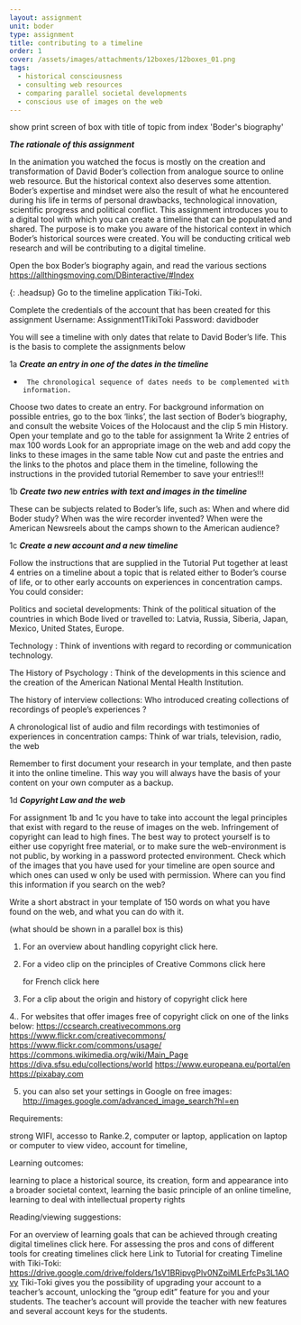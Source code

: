 ```yaml
---
layout: assignment
unit: boder
type: assignment
title: contributing to a timeline
order: 1
cover: /assets/images/attachments/12boxes/12boxes_01.png
tags:
  - historical consciousness
  - consulting web resources
  - comparing parallel societal developments
  - conscious use of images on the web
---
```


show print screen of box with title of topic from index 'Boder's biography'


***The rationale of this assignment***

In the animation you watched the focus is mostly on the creation and  transformation  of David Boder’s collection from
analogue source to online web resource. But the historical context also deserves some attention. Boder’s expertise and mindset
were also the result of what he encountered during his life in terms of personal drawbacks, technological innovation, scientific
progress and political conflict. This assignment introduces you to a digital tool with which you can create a timeline  that can
be populated and shared. The purpose is to make you aware of the historical context in which Boder’s  historical sources were created.
You will be  conducting critical web research and will be contributing to a digital timeline.

<!-- more -->



<!-- briefing-student -->

Open the box Boder’s biography  again, and read the various sections
https://allthingsmoving.com/DBinteractive/#Index

{: .headsup}
Go to the timeline  application Tiki-Toki.

Complete the credentials of the account that has been created for this
assignment
               Username: Assignment1TikiToki
               Password: davidboder

You will see a timeline with only dates that relate to David Boder’s life.
This is the basis to complete the  assignments below


1a      ***Create an entry in one of the dates in the timeline***

-      The chronological sequence of dates needs to be complemented with information.

Choose two dates to create an entry.
For background information on possible entries, go to the box ‘links’, the last section of Boder’s biography, and consult the website
Voices of the Holocaust and the clip 5 min History.
Open your template and go to the table for assignment 1a
Write 2 entries of max 100 words
Look for an appropriate image on the web and add copy the links to these images in the same table
Now cut and paste the entries and the links to the photos and place  them in the timeline, following the instructions in the provided tutorial
Remember to save your entries!!!



1b      ***Create two new entries with text and images in the timeline***

These can be subjects related to Boder’s life, such as:
When and  where did Boder study?
When was the wire recorder invented?
When were the American Newsreels about the camps shown to the American audience?


1c      ***Create a new account and a new timeline***

Follow the instructions that are supplied in the Tutorial
Put together at least 4 entries on a timeline about a topic  that is related either to Boder’s course of life, or to other early accounts on
experiences in concentration camps.  You could consider:

Politics and societal developments:    Think of the political situation of the countries in which Bode lived or travelled to: Latvia, Russia, Siberia, Japan, Mexico, United States, Europe.

Technology :     Think of  inventions with regard to recording or communication technology.

The History of Psychology :  Think of the developments in this science and the creation of the American National Mental Health Institution.

The history of  interview collections:  Who introduced creating collections of recordings of people’s experiences ?

A chronological list of audio and film recordings with testimonies of experiences in concentration camps: Think of war trials, television, radio, the web

Remember to first document your research in your template,
and then    paste it into the online timeline. This way you will
always have the basis of your content on your own computer as
a backup.


1d    ***Copyright Law and the web***

For assignment 1b and 1c  you have to take into account the legal
principles that exist with regard to the reuse of images on the web.
Infringement of copyright can lead to high fines. The best way to
protect yourself is to either use copyright free material, or to make sure
the web-environment is not public, by working in a password protected
environment.
Check which of the images that you have used for your timeline are
open source and which ones can used w only be used with permission.
Where can you find this information if you search on the web?

Write a short abstract in your template of 150 words on what you have found on the web, and what you can do with it.



(what should be shown in a parallel box is this)


1. For an overview about handling copyright click here.

2. For a video clip on the principles of Creative Commons click here

    for French click here

3.  For a clip about the origin and history of copyright click here

4..  For  websites that offer images free of copyright click on one of the links below:
      https://ccsearch.creativecommons.org
      https://www.flickr.com/creativecommons/
     https://www.flickr.com/commons/usage/
     https://commons.wikimedia.org/wiki/Main_Page
     https://diva.sfsu.edu/collections/world
     https://www.europeana.eu/portal/en
     https://pixabay.com

5. you can also set your settings in Google on free images:
    http://images.google.com/advanced_image_search?hl=en

<!-- briefing-teacher -->

Requirements:

strong WIFI, accesso to Ranke.2, computer or laptop,
application on laptop or computer to view video, account for timeline,


Learning outcomes:

learning to place a historical source, its creation, form and
appearance into a broader societal context, learning the basic principle of an
online timeline, learning to deal with intellectual property rights

Reading/viewing  suggestions:

For an overview of learning goals that can be achieved through creating digital timelines click here.
 For assessing the pros and cons of different tools for creating timelines click here
Link to Tutorial for creating Timeline with Tiki-Toki: https://drive.google.com/drive/folders/1sV1BRipvgPlv0NZpiMLErfcPs3L1AOvy
Tiki-Toki gives you the possibility of upgrading your account to a teacher’s account, unlocking the “group edit” feature for you and your students. The teacher’s account will provide the teacher with new features and several account keys for the students.
